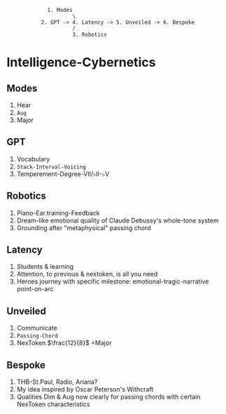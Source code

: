                  1. Modes
                         \
               2. GPT -> 4. Latency -> 5. Unveiled -> 6. Bespoke
                         /
                         3. Robotics


# Intelligence-Cybernetics

## Modes
1. Hear
2. `Aug`
3. Major
## GPT
1. Vocabulary
2. `Stack-Interval-Voicing`
3. Temperement-Degree-VII/♭II-♭V
## Robotics
1. Piano-Ear.training-Feedback
2. Dream-like emotional quality of Claude Debussy's whole-tone system
3. Grounding after "metaphysical" passing chord
## Latency
1. Students & learning
2. Attention, to previous & nextoken, is all you need
3. Heroes journey with specific milestone: emotional-tragic-narrative point-on-arc
## Unveiled
1. Communicate
2. `Passing-Chord`
3. NexToken $\frac{12}{8}$ =Major
## Bespoke
1. THB-St.Paul, Radio, Ariana?
2. My idea inspired by Oscar Peterson's Withcraft
3. Qualities Dim & Aug now clearly for passing chords with certain NexToken characteristics
